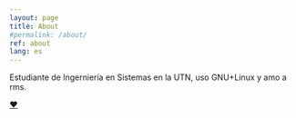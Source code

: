 ```yaml
---
layout: page
title: About
#permalink: /about/
ref: about
lang: es
---
```

Estudiante de Ingerniería en Sistemas en la UTN, uso GNU+Linux y amo a rms.


[❤](https://sushigirl.tokyo "Best chan you'll ever visit")
